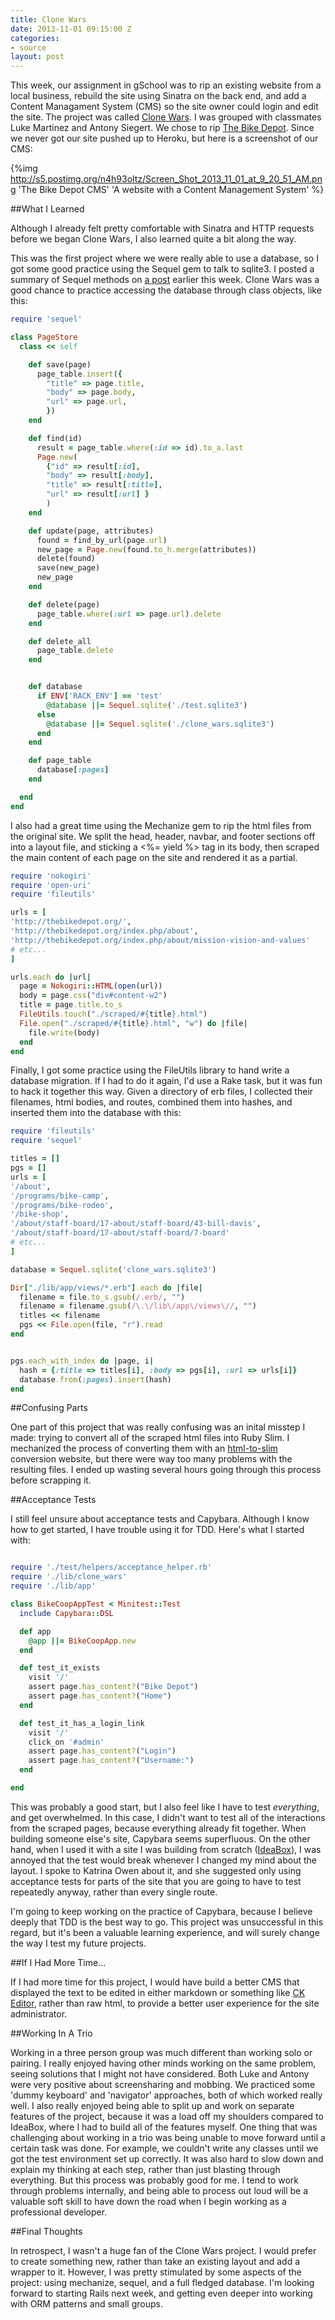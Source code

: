 ```yaml
---
title: Clone Wars
date: 2013-11-01 09:15:00 Z
categories:
- source
layout: post
---
```


This week, our assignment in gSchool was to rip an existing website from a local business, rebuild the site using Sinatra on the back end, and add a Content Managament System (CMS) so the site owner could login and edit the site. The project was called [Clone Wars](http://tutorials.jumpstartlab.com/projects/clone_wars.html). I was grouped with classmates Luke Martinez and Antony Siegert. We chose to rip [The Bike Depot](http://thebikedepot.org/). Since we never got our site pushed up to Heroku, but here is a screenshot of our CMS:

{%img http://s5.postimg.org/n4h93oltz/Screen_Shot_2013_11_01_at_9_20_51_AM.png 'The Bike Depot CMS' 'A website with a Content Management System' %}

##What I Learned

Although I already felt pretty comfortable with Sinatra and HTTP requests before we began Clone Wars, I also learned quite a bit along the way.

This was the first project where we were really able to use a database, so I got some good practice using the Sequel gem to talk to sqlite3. I posted a summary of Sequel methods on [a post](http://fluxusfrequency.github.io/blog/2013/10/26/sequel-gem-methods/) earlier this week. Clone Wars was a good chance to practice accessing the database through class objects, like this:

```ruby page_store.rb
require 'sequel'

class PageStore
  class << self

    def save(page)
      page_table.insert({
        "title" => page.title,
        "body" => page.body,
        "url" => page.url,
        })
    end

    def find(id)
      result = page_table.where(:id => id).to_a.last
      Page.new(
        {"id" => result[:id],
        "body" => result[:body],
        "title" => result[:title],
        "url" => result[:url] }
        )
    end

    def update(page, attributes)
      found = find_by_url(page.url)
      new_page = Page.new(found.to_h.merge(attributes))
      delete(found)
      save(new_page)
      new_page
    end

    def delete(page)
      page_table.where(:url => page.url).delete
    end

    def delete_all
      page_table.delete
    end


    def database
      if ENV['RACK_ENV'] == 'test'
        @database ||= Sequel.sqlite('./test.sqlite3')
      else
        @database ||= Sequel.sqlite('./clone_wars.sqlite3')
      end
    end

    def page_table
      database[:pages]
    end

  end
end

```

I also had a great time using the Mechanize gem to rip the html files from the original site. We split the head, header, navbar, and footer sections off into a layout file, and sticking a <%= yield %> tag in its body, then scraped the main content of each page on the site and rendered it as a partial.

```ruby scraper.rb
require 'nokogiri'
require 'open-uri'
require 'fileutils'

urls = [
'http://thebikedepot.org/',
'http://thebikedepot.org/index.php/about',
'http://thebikedepot.org/index.php/about/mission-vision-and-values'
# etc...
]

urls.each do |url|
  page = Nokogiri::HTML(open(url))
  body = page.css("div#content-w2")
  title = page.title.to_s
  FileUtils.touch("./scraped/#{title}.html")
  File.open("./scraped/#{title}.html", "w") do |file|
    file.write(body)
  end
end

```

Finally, I got some practice using the FileUtils library to hand write a database migration. If I had to do it again, I'd use a Rake task, but it was fun to hack it together this way. Given a directory of erb files, I collected their filenames, html bodies, and routes, combined them into hashes, and inserted them into the database with this:

```ruby database_populater.rb
require 'fileutils'
require 'sequel'

titles = []
pgs = []
urls = [
'/about',
'/programs/bike-camp',
'/programs/bike-rodeo',
'/bike-shop',
'/about/staff-board/17-about/staff-board/43-bill-davis',
'/about/staff-board/17-about/staff-board/7-board'
# etc...
]

database = Sequel.sqlite('clone_wars.sqlite3')

Dir["./lib/app/views/*.erb"].each do |file|
  filename = file.to_s.gsub(/.erb/, "")
  filename = filename.gsub(/\.\/lib\/app\/views\//, "")
  titles << filename
  pgs << File.open(file, "r").read
end


pgs.each_with_index do |page, i|
  hash = {:title => titles[i], :body => pgs[i], :url => urls[i]}
  database.from(:pages).insert(hash)
end

```

##Confusing Parts

One part of this project that was really confusing was an inital misstep I made: trying to convert all of the scraped html files into Ruby Slim. I mechanized the process of converting them with an [html-to-slim](http://html2slim.herokuapp.com/) conversion website, but there were way too many problems with the resulting files. I ended up wasting several hours going through this process before scrapping it.

##Acceptance Tests

I still feel unsure about acceptance tests and Capybara. Although I know how to get started, I have trouble using it for TDD. Here's what I started with:

```ruby acceptance_test.rb

require './test/helpers/acceptance_helper.rb'
require './lib/clone_wars'
require './lib/app'

class BikeCoopAppTest < Minitest::Test
  include Capybara::DSL

  def app
    @app ||= BikeCoopApp.new
  end

  def test_it_exists
    visit '/'
    assert page.has_content?("Bike Depot")
    assert page.has_content?("Home")
  end

  def test_it_has_a_login_link
    visit '/'
    click_on '#admin'
    assert page.has_content?("Login")
    assert page.has_content?("Username:")
  end

end

```

This was probably a good start, but I also feel like I have to test *everything*, and get overwhelmed. In this case, I didn't want to test all of the interactions from the scraped pages, because everything already fit together. When building someone else's site, Capybara seems superfluous. On the other hand, when I used it with a site I was building from scratch ([IdeaBox](http://ideabox-flux.herokuapp.com/)), I was annoyed that the test would break whenever I changed my mind about the layout. I spoke to Katrina Owen about it, and she suggested only using acceptance tests for parts of the site that you are going to have to test repeatedly anyway, rather than every single route.

I'm going to keep working on the practice of Capybara, because I believe deeply that TDD is the best way to go. This project was unsuccessful in this regard, but it's been a valuable learning experience, and will surely change the way I test my future projects.

##If I Had More Time...

If I had more time for this project, I would have build a better CMS that displayed the text to be edited in either markdown or something like [CK Editor](http://ckeditor.com/), rather than raw html, to provide a better user experience for the site administrator.

##Working In A Trio

Working in a three person group was much different than working solo or pairing. I really enjoyed having other minds working on the same problem, seeing solutions that I might not have considered. Both Luke and Antony were very positive about screensharing and mobbing. We practiced some 'dummy keyboard' and 'navigator' approaches, both of which worked really well. I also really enjoyed being able to split up and work on separate features of the project, because it was a load off my shoulders compared to IdeaBox, where I had to build all of the features myself. One thing that was challenging about working in a trio was being unable to move forward until a certain task was done. For example, we couldn't write any classes until we got the test environment set up correctly. It was also hard to slow down and explain my thinking at each step, rather than just blasting through everything. But this process was probably good for me. I tend to work through problems internally, and being able to process out loud will be a valuable soft skill to have down the road when I begin working as a professional developer.

##Final Thoughts

In retrospect, I wasn't a huge fan of the Clone Wars project. I would prefer to create something new, rather than take an existing layout and add a wrapper to it. However, I was pretty stimulated by some aspects of the project: using mechanize, sequel, and a full fledged database. I'm looking forward to starting Rails next week, and getting even deeper into working with ORM patterns and small groups.
